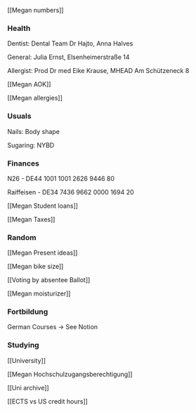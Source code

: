 [[Megan numbers]]

### Health

Dentist: Dental Team Dr Hajto, Anna Halves

General: Julia Ernst, Elsenheimerstraße 14

Allergist: Prod Dr med Eike Krause, MHEAD Am Schützeneck 8

[[Megan AOK]]

[[Megan allergies]]

### Usuals

Nails: Body shape

Sugaring: NYBD

### Finances

N26 - DE44 1001 1001 2626 9446 80

Raiffeisen - DE34 7436 9662 0000 1694 20

[[Megan Student loans]]

[[Megan Taxes]]

### Random

[[Megan Present ideas]]

[[Megan bike size]]

[[Voting by absentee Ballot]]

[[Megan moisturizer]]

### Fortbildung

German Courses -> See Notion

### Studying

[[University]]

[[Megan Hochschulzugangsberechtigung]]

[[Uni archive]]

[[ECTS vs US credit hours]]



